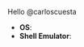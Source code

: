 Hello @carloscuesta

- **OS**:
- **Shell Emulator**:

<!--
Got a question ? Would you like to discuss something about materialshell theme, submit an issue describing your problem here!.
-->
